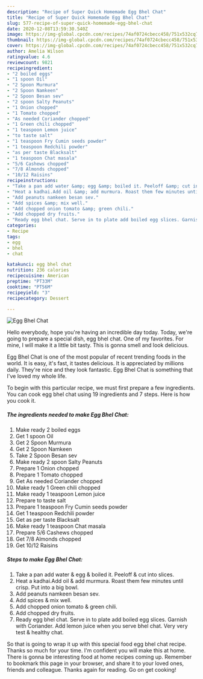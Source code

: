```yaml
---
description: "Recipe of Super Quick Homemade Egg Bhel Chat"
title: "Recipe of Super Quick Homemade Egg Bhel Chat"
slug: 577-recipe-of-super-quick-homemade-egg-bhel-chat
date: 2020-12-08T13:59:30.540Z
image: https://img-global.cpcdn.com/recipes/74af0724cbecc458/751x532cq70/egg-bhel-chat-recipe-main-photo.jpg
thumbnail: https://img-global.cpcdn.com/recipes/74af0724cbecc458/751x532cq70/egg-bhel-chat-recipe-main-photo.jpg
cover: https://img-global.cpcdn.com/recipes/74af0724cbecc458/751x532cq70/egg-bhel-chat-recipe-main-photo.jpg
author: Amelia Wilson
ratingvalue: 4.6
reviewcount: 9821
recipeingredient:
- "2 boiled eggs"
- "1 spoon Oil"
- "2 Spoon Murmura"
- "2 Spoon Namkeen"
- "2 Spoon Besan sev"
- "2 spoon Salty Peanuts"
- "1 Onion chopped"
- "1 Tomato chopped"
- "As needed Coriander chopped"
- "1 Green chili chopped"
- "1 teaspoon Lemon juice"
- "to taste salt"
- "1 teaspoon Fry Cumin seeds powder"
- "1 teaspoon Redchili powder"
- "as per taste Blacksalt"
- "1 teaspoon Chat masala"
- "5/6 Cashews chopped"
- "7/8 Almonds chopped"
- "10/12 Raisins"
recipeinstructions:
- "Take a pan add water &amp; egg &amp; boiled it. Peeloff &amp; cut into slices."
- "Heat a kadhai.Add oil &amp; add murmura. Roast them few minutes until crisp. Put into a big bowl."
- "Add peanuts namkeen besan sev."
- "Add spices &amp; mix well."
- "Add chopped onion tomato &amp; green chili."
- "Add chopped dry fruits."
- "Ready egg bhel chat. Serve in to plate add boiled egg slices. Garnish with Coriander. Add lemon juice when you serve bhel chat. Very very test &amp; healthy chat."
categories:
- Recipe
tags:
- egg
- bhel
- chat

katakunci: egg bhel chat 
nutrition: 236 calories
recipecuisine: American
preptime: "PT33M"
cooktime: "PT56M"
recipeyield: "3"
recipecategory: Dessert

---
```



![Egg Bhel Chat](https://img-global.cpcdn.com/recipes/74af0724cbecc458/751x532cq70/egg-bhel-chat-recipe-main-photo.jpg)

Hello everybody, hope you're having an incredible day today. Today, we're going to prepare a special dish, egg bhel chat. One of my favorites. For mine, I will make it a little bit tasty. This is gonna smell and look delicious.



Egg Bhel Chat is one of the most popular of recent trending foods in the world. It is easy, it's fast, it tastes delicious. It is appreciated by millions daily. They're nice and they look fantastic. Egg Bhel Chat is something that I've loved my whole life.


To begin with this particular recipe, we must first prepare a few ingredients. You can cook egg bhel chat using 19 ingredients and 7 steps. Here is how you cook it.

<!--inarticleads1-->

##### The ingredients needed to make Egg Bhel Chat:

1. Make ready 2 boiled eggs
1. Get 1 spoon Oil
1. Get 2 Spoon Murmura
1. Get 2 Spoon Namkeen
1. Take 2 Spoon Besan sev
1. Make ready 2 spoon Salty Peanuts
1. Prepare 1 Onion chopped
1. Prepare 1 Tomato chopped
1. Get As needed Coriander chopped
1. Make ready 1 Green chili chopped
1. Make ready 1 teaspoon Lemon juice
1. Prepare to taste salt
1. Prepare 1 teaspoon Fry Cumin seeds powder
1. Get 1 teaspoon Redchili powder
1. Get as per taste Blacksalt
1. Make ready 1 teaspoon Chat masala
1. Prepare 5/6 Cashews chopped
1. Get 7/8 Almonds chopped
1. Get 10/12 Raisins




<!--inarticleads2-->

##### Steps to make Egg Bhel Chat:

1. Take a pan add water &amp; egg &amp; boiled it. Peeloff &amp; cut into slices.
1. Heat a kadhai.Add oil &amp; add murmura. Roast them few minutes until crisp. Put into a big bowl.
1. Add peanuts namkeen besan sev.
1. Add spices &amp; mix well.
1. Add chopped onion tomato &amp; green chili.
1. Add chopped dry fruits.
1. Ready egg bhel chat. Serve in to plate add boiled egg slices. Garnish with Coriander. Add lemon juice when you serve bhel chat. Very very test &amp; healthy chat.




So that is going to wrap it up with this special food egg bhel chat recipe. Thanks so much for your time. I'm confident you will make this at home. There is gonna be interesting food at home recipes coming up. Remember to bookmark this page in your browser, and share it to your loved ones, friends and colleague. Thanks again for reading. Go on get cooking!
